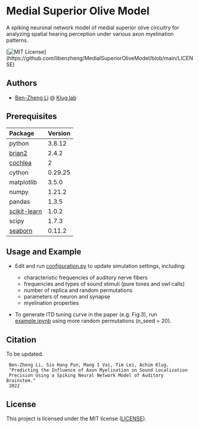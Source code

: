 
# Medial Superior Olive Model
A spiking neuronal network model of medial superior olive circuitry for analyzing spatial hearing perception under various axon myelination patterns.


[![MIT License](https://img.shields.io/apm/l/atomic-design-ui.svg?)](https://github.com/libenzheng/MedialSuperiorOliveModel/blob/main/LICENSE)
## Authors
- [Ben-Zheng Li](https://github.com/libenzheng) @ [Klug lab](https://www.kluglab.org/)

## Prerequisites


| Package            | Version     | 
| :----------------------- | :---------------- | 
| python | 3.8.12 |
|[brian2](https://briansimulator.org/)             |       	    2.4.2
|[cochlea](https://github.com/mrkrd/cochlea/)             |               2
|cython               |              0.29.25
|matplotlib            |             3.5.0
|numpy                  |            1.21.2
|pandas                  |           1.3.5
|[scikit-learn](https://scikit-learn.org/)             |          1.0.2
|scipy                     |         1.7.3
|[seaborn](https://seaborn.pydata.org/)                    |        0.11.2


## Usage and Example

- Edit and run [configuration.py](https://github.com/libenzheng/MedialSuperiorOliveModel/blob/main/configuration.py) to update simulation settings, including:
    - characteristic frequencies of auditory nerve fibers 
    - frequencies and types of sound stimuli (pure tones and owl calls)
    - number of replica and random permutations
    - parameters of neuron and synapse 
    - myelination properties

- To generate ITD tuning curve in the paper (e.g. Fig.3), run [example.ipynb](https://github.com/libenzheng/MedialSuperiorOliveModel/blob/main/example.ipynb) using more random permutations (n_seed = 20).


## Citation
To be updated. 

```
 Ben-Zheng Li, Sio Hang Pun, Mang I Vai, Tim Lei, Achim Klug.
 "Predicting the Influence of Axon Myelination on Sound Localization 
 Precision Using a Spiking Neural Network Model of Auditory Brainstem." 
 2022
```


## License

This project is licensed under the MIT license ([LICENSE](https://github.com/libenzheng/MedialSuperiorOliveModel/blob/main/LICENSE)).
